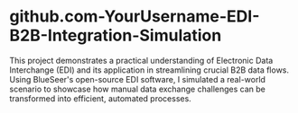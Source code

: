 # github.com-YourUsername-EDI-B2B-Integration-Simulation
This project demonstrates a practical understanding of Electronic Data Interchange (EDI) and its application in streamlining crucial B2B data flows. Using BlueSeer's open-source EDI software, I simulated a real-world scenario to showcase how manual data exchange challenges can be transformed into efficient, automated processes.
